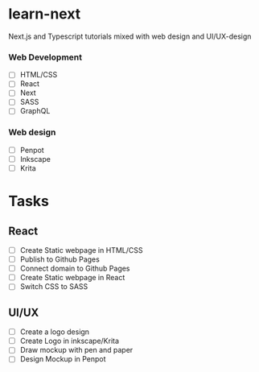# learn-next
Next.js and Typescript tutorials mixed with web design and UI/UX-design
### Web Development
- [ ] HTML/CSS
- [ ] React
- [ ] Next
- [ ] SASS
- [ ] GraphQL
### Web design
- [ ] Penpot
- [ ] Inkscape
- [ ] Krita

# Tasks
## React
- [ ] Create Static webpage in HTML/CSS
- [ ] Publish to Github Pages
- [ ] Connect domain to Github Pages
- [ ] Create Static webpage in React
- [ ] Switch CSS to SASS

## UI/UX
- [ ] Create a logo design
- [ ] Create Logo in inkscape/Krita
- [ ] Draw mockup with pen and paper
- [ ] Design Mockup in Penpot
